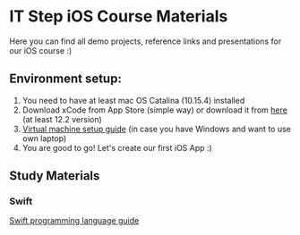 # IT Step iOS Course Materials

Here you can find all demo projects, reference links and presentations for our iOS course :)

## Environment setup:
1. You need to have at least mac OS Catalina (10.15.4) installed
2. Download xCode from App Store (simple way) or download it from [here](https://stackoverflow.com/questions/10335747/how-to-download-xcode-dmg-or-xip-file) (at least 12.2 version)
3. [Virtual machine setup guide](https://github.com/user/repo/blob/branch/other_file.md) (in case you have Windows and want to use own laptop)
4. You are good to go! Let's create our first iOS App :)

## Study Materials
### Swift
[Swift programming language guide](https://docs.swift.org/swift-book/LanguageGuide/TheBasics.html)

